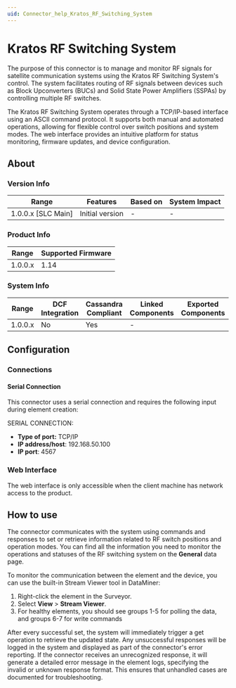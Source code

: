 ```yaml
---
uid: Connector_help_Kratos_RF_Switching_System
---
```


# Kratos RF Switching System

The purpose of this connector is to manage and monitor RF signals for satellite communication systems using the Kratos RF Switching System's control. The system facilitates routing of RF signals between devices such as Block Upconverters (BUCs) and Solid State Power Amplifiers (SSPAs) by controlling multiple RF switches.

The Kratos RF Switching System operates through a TCP/IP-based interface using an ASCII command protocol. It supports both manual and automated operations, allowing for flexible control over switch positions and system modes. The web interface provides an intuitive platform for status monitoring, firmware updates, and device configuration.

## About

### Version Info

| Range              | Features        | Based on | System Impact |
|--------------------|-----------------|----------|---------------|
| 1.0.0.x [SLC Main] | Initial version | -        | -             |

### Product Info

| Range   | Supported Firmware |
| ------- | ------------------ |
| 1.0.0.x | 1.14               |

### System Info

| Range   | DCF Integration | Cassandra Compliant | Linked Components | Exported Components |
| ------- | --------------- | ------------------- | ----------------- | ------------------- |
| 1.0.0.x | No              | Yes                 | -                 |                     |

## Configuration

### Connections

#### Serial Connection

This connector uses a serial connection and requires the following input during element creation:

SERIAL CONNECTION:

- **Type of port:** TCP/IP
- **IP address/host**: 192.168.50.100
- **IP port**: 4567

### Web Interface

The web interface is only accessible when the client machine has network access to the product.

## How to use

The connector communicates with the system using commands and responses to set or retrieve information related to RF switch positions and operation modes. You can find all the information you need to monitor the operations and statuses of the RF switching system on the **General** data page.

To monitor the communication between the element and the device, you can use the built-in Stream Viewer tool in DataMiner:

1. Right-click the element in the Surveyor.
1. Select **View** > **Stream Viewer**.
1. For healthy elements, you should see groups 1-5 for polling the data, and groups 6-7 for write commands

After every successful set, the system will immediately trigger a get operation to retrieve the updated state. Any unsuccessful responses will be logged in the system and displayed as part of the connector's error reporting. If the connector receives an unrecognized response, it will generate a detailed error message in the element logs, specifying the invalid or unknown response format. This ensures that unhandled cases are documented for troubleshooting.
